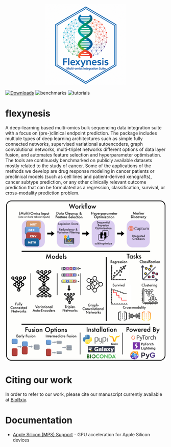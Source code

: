 
<p align="center">
  <img alt="logo" src="https://github.com/BIMSBbioinfo/flexynesis/raw/main/img/logo.png" width="50%" height="50%">
</p>

[![Downloads](https://static.pepy.tech/badge/flexynesis)](https://pepy.tech/project/flexynesis)
![benchmarks](https://github.com/BIMSBbioinfo/flexynesis/actions/workflows/benchmarks.yml/badge.svg)
![tutorials](https://github.com/BIMSBbioinfo/flexynesis/actions/workflows/tutorials.yml/badge.svg)

# flexynesis

A deep-learning based multi-omics bulk sequencing data integration suite with a focus on (pre-)clinical 
endpoint prediction. The package includes multiple types of deep learning architectures such as simple 
fully connected networks, supervised variational autoencoders, graph convolutional networks, multi-triplet networks
different options of data layer fusion, and automates feature selection and hyperparameter optimisation. The tools are continuosly benchmarked on publicly available datasets mostly related to the study of cancer. Some of the applications of the methods 
we develop are drug response modeling in cancer patients or preclinical models (such as cell lines and 
patient-derived xenografts), cancer subtype prediction, or any other clinically relevant outcome prediction
that can be formulated as a regression, classification, survival, or cross-modality prediction problem. 

<p align="center">
  <img alt="workflow" src="https://github.com/BIMSBbioinfo/flexynesis/raw/main/img/graphical_abstract.jpg">
</p>


# Citing our work

In order to refer to our work, please cite our manuscript currently available at [BioRxiv](https://biorxiv.org/cgi/content/short/2024.07.16.603606v1). 

# Documentation

- [Apple Silicon (MPS) Support](mps_support.md) - GPU acceleration for Apple Silicon devices

